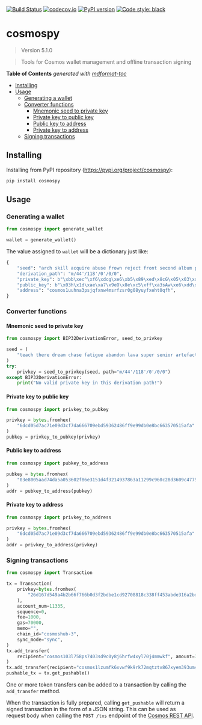 [![Build Status](https://travis-ci.com/hukkinj1/cosmospy.svg?branch=master)](https://travis-ci.com/hukkinj1/cosmospy)
[![codecov.io](https://codecov.io/gh/hukkinj1/cosmospy/branch/master/graph/badge.svg)](https://codecov.io/gh/hukkinj1/cosmospy)
[![PyPI version](https://img.shields.io/pypi/v/cosmospy)](https://pypi.org/project/cosmospy)
[![Code style: black](https://img.shields.io/badge/code%20style-black-000000.svg)](https://github.com/psf/black)

# cosmospy

<!--- Don't edit the version line below manually. Let bump2version do it for you. -->

> Version 5.1.0

> Tools for Cosmos wallet management and offline transaction signing

**Table of Contents**  *generated with [mdformat-toc](https://github.com/hukkinj1/mdformat-toc)*

<!-- mdformat-toc start --slug=github --maxlevel=6 --minlevel=2 -->

- [Installing](<#installing>)
- [Usage](<#usage>)
  - [Generating a wallet](<#generating-a-wallet>)
  - [Converter functions](<#converter-functions>)
    - [Mnemonic seed to private key](<#mnemonic-seed-to-private-key>)
    - [Private key to public key](<#private-key-to-public-key>)
    - [Public key to address](<#public-key-to-address>)
    - [Private key to address](<#private-key-to-address>)
  - [Signing transactions](<#signing-transactions>)

<!-- mdformat-toc end -->

## Installing<a name="installing"></a>

Installing from PyPI repository (https://pypi.org/project/cosmospy):

```bash
pip install cosmospy
```

## Usage<a name="usage"></a>

### Generating a wallet<a name="generating-a-wallet"></a>

```python
from cosmospy import generate_wallet

wallet = generate_wallet()
```

The value assigned to `wallet` will be a dictionary just like:

```python
{
    "seed": "arch skill acquire abuse frown reject front second album pizza hill slogan guess random wonder benefit industry custom green ill moral daring glow elevator",
    "derivation_path": "m/44'/118'/0'/0/0",
    "private_key": b"\xbb\xec^\xf6\xdcg\xe6\xb5\x89\xed\x8cG\x05\x03\xdf0:\xc9\x8b \x85\x8a\x14\x12\xd7\xa6a\x01\xcd\xf8\x88\x93",
    "public_key": b"\x03h\x1d\xae\xa7\x9eO\x8e\xc5\xff\xa3sAw\xe6\xdd\xc9\xb8b\x06\x0eo\xc5a%z\xe3\xff\x1e\xd2\x8e5\xe7",
    "address": "cosmos1uuhna3psjqfxnw4msrfzsr0g08yuyfxeht0qfh",
}
```

### Converter functions<a name="converter-functions"></a>

#### Mnemonic seed to private key<a name="mnemonic-seed-to-private-key"></a>

```python
from cosmospy import BIP32DerivationError, seed_to_privkey

seed = (
    "teach there dream chase fatigue abandon lava super senior artefact close upgrade"
)
try:
    privkey = seed_to_privkey(seed, path="m/44'/118'/0'/0/0")
except BIP32DerivationError:
    print("No valid private key in this derivation path!")
```

#### Private key to public key<a name="private-key-to-public-key"></a>

```python
from cosmospy import privkey_to_pubkey

privkey = bytes.fromhex(
    "6dcd05d7ac71e09d3cf7da666709ebd59362486ff9e99db0e8bc663570515afa"
)
pubkey = privkey_to_pubkey(privkey)
```

#### Public key to address<a name="public-key-to-address"></a>

```python
from cosmospy import pubkey_to_address

pubkey = bytes.fromhex(
    "03e8005aad74da5a053602f86e3151d4f3214937863a11299c960c28d3609c4775"
)
addr = pubkey_to_address(pubkey)
```

#### Private key to address<a name="private-key-to-address"></a>

```python
from cosmospy import privkey_to_address

privkey = bytes.fromhex(
    "6dcd05d7ac71e09d3cf7da666709ebd59362486ff9e99db0e8bc663570515afa"
)
addr = privkey_to_address(privkey)
```

### Signing transactions<a name="signing-transactions"></a>

```python
from cosmospy import Transaction

tx = Transaction(
    privkey=bytes.fromhex(
        "26d167d549a4b2b66f766b0d3f2bdbe1cd92708818c338ff453abde316a2bd59"
    ),
    account_num=11335,
    sequence=0,
    fee=1000,
    gas=70000,
    memo="",
    chain_id="cosmoshub-3",
    sync_mode="sync",
)
tx.add_transfer(
    recipient="cosmos103l758ps7403sd9c0y8j6hrfw4xyl70j4mmwkf", amount=387000
)
tx.add_transfer(recipient="cosmos1lzumfk6xvwf9k9rk72mqtztv867xyem393um48", amount=123)
pushable_tx = tx.get_pushable()
```

One or more token transfers can be added to a transaction by calling the `add_transfer` method.

When the transaction is fully prepared, calling `get_pushable` will return a signed transaction in the form of a JSON string.
This can be used as request body when calling the `POST /txs` endpoint of the [Cosmos REST API](https://cosmos.network/rpc).
